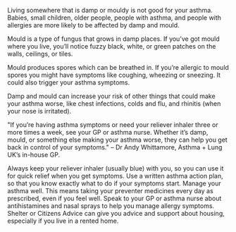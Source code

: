 Living somewhere that is damp or mouldy is not good for your asthma. Babies, small children, older people, people with asthma, and people with allergies are more likely to be affected by damp and mould.

Mould is a type of fungus that grows in damp places. If you’ve got mould where you live, you’ll notice fuzzy black, white, or green patches on the walls, ceilings, or tiles.

Mould produces spores which can be breathed in. If you’re allergic to mould spores you might have symptoms like coughing, wheezing or sneezing. It could also trigger your asthma symptoms.

Damp and mould can increase your risk of other things that could make your asthma worse, like chest infections, colds and flu, and rhinitis (when your nose is irritated).

"If you’re having asthma symptoms or need your reliever inhaler three or more times a week, see your GP or asthma nurse. Whether it’s damp, mould, or something else making your asthma worse, they can help you get back in control of your symptoms." – Dr Andy Whittamore, Asthma + Lung UK’s in-house GP. 

Always keep your reliever inhaler (usually blue) with you, so you can use it for quick relief when you get symptoms.
Use a written asthma action plan, so that you know exactly what to do if your symptoms start. 
Manage your asthma well. This means taking your preventer medicines every day as prescribed, even if you feel well.
Speak to your GP or asthma nurse about antihistamines and nasal sprays to help you manage allergy symptoms. 
Shelter or Citizens Advice can give you advice and support about housing, especially if you live in a rented home.  